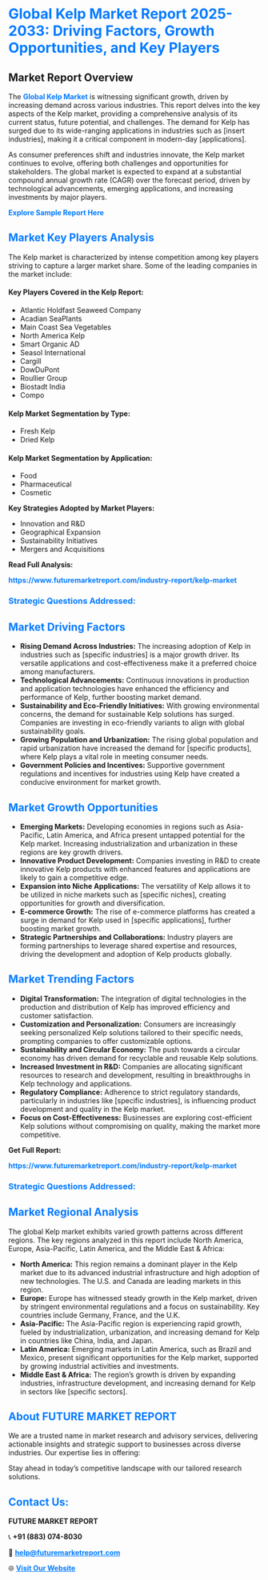 <h1 style="color: #007BFF;">Global Kelp Market Report 2025-2033: Driving Factors, Growth Opportunities, and Key Players</h1>

<section id="overview">
<h2>Market Report Overview</h2>
<p>The <a href="https://www.futuremarketreport.com/industry-report/kelp-market" style="color: #007BFF; text-decoration: none;"><strong>Global Kelp Market</strong></a> is witnessing significant growth, driven by increasing demand across various industries. This report delves into the key aspects of the Kelp market, providing a comprehensive analysis of its current status, future potential, and challenges. The demand for Kelp has surged due to its wide-ranging applications in industries such as [insert industries], making it a critical component in modern-day [applications].</p>
<p>As consumer preferences shift and industries innovate, the Kelp market continues to evolve, offering both challenges and opportunities for stakeholders. The global market is expected to expand at a substantial compound annual growth rate (CAGR) over the forecast period, driven by technological advancements, emerging applications, and increasing investments by major players.</p>
</section>

<section id="overview">
<p><a href="https://www.futuremarketreport.com/request-sample/reportId=46640" style="color: #007BFF; text-decoration: none;"><strong>Explore Sample Report Here</strong></a></p>
</section>

<section id="key-players">
<h2 style="color: #007BFF;">Market Key Players Analysis</h2>
<p>The Kelp market is characterized by intense competition among key players striving to capture a larger market share. Some of the leading companies in the market include:</p>
<h4>Key Players Covered in the Kelp Report:</h4>
<ul><li>Atlantic Holdfast Seaweed Company</li><li>Acadian SeaPlants</li><li>Main Coast Sea Vegetables</li><li>North America Kelp</li><li>Smart Organic AD</li><li>Seasol International</li><li>Cargill</li><li>DowDuPont</li><li>Roullier Group</li><li>Biostadt India</li><li>Compo</li></ul>
<h4>Kelp Market Segmentation by Type:</h4>
<ul><li>Fresh Kelp</li><li>Dried Kelp</li></ul>

<h4>Kelp Market Segmentation by Application:</h4>
<ul><li>Food</li><li>Pharmaceutical</li><li>Cosmetic</li></ul>
<p><strong>Key Strategies Adopted by Market Players:</strong></p>
<ul>
<li>Innovation and R&D</li>
<li>Geographical Expansion</li>
<li>Sustainability Initiatives</li>
<li>Mergers and Acquisitions</li>
</ul>
</section>

<section>
<p><strong>Read Full Analysis: </strong></p><a href="https://www.futuremarketreport.com/industry-report/kelp-market" style="color: #007BFF; text-decoration: none;"><strong>https://www.futuremarketreport.com/industry-report/kelp-market</strong></a>
<h3 style="color: #007BFF;">Strategic Questions Addressed:</h3>
</section>

<section id="driving-factors">
<h2 style="color: #007BFF;">Market Driving Factors</h2>
<ul>
<li><strong>Rising Demand Across Industries:</strong> The increasing adoption of Kelp in industries such as [specific industries] is a major growth driver. Its versatile applications and cost-effectiveness make it a preferred choice among manufacturers.</li>
<li><strong>Technological Advancements:</strong> Continuous innovations in production and application technologies have enhanced the efficiency and performance of Kelp, further boosting market demand.</li>
<li><strong>Sustainability and Eco-Friendly Initiatives:</strong> With growing environmental concerns, the demand for sustainable Kelp solutions has surged. Companies are investing in eco-friendly variants to align with global sustainability goals.</li>
<li><strong>Growing Population and Urbanization:</strong> The rising global population and rapid urbanization have increased the demand for [specific products], where Kelp plays a vital role in meeting consumer needs.</li>
<li><strong>Government Policies and Incentives:</strong> Supportive government regulations and incentives for industries using Kelp have created a conducive environment for market growth.</li>
</ul>
</section>

<section id="growth-opportunities">
<h2 style="color: #007BFF;">Market Growth Opportunities</h2>
<ul>
<li><strong>Emerging Markets:</strong> Developing economies in regions such as Asia-Pacific, Latin America, and Africa present untapped potential for the Kelp market. Increasing industrialization and urbanization in these regions are key growth drivers.</li>
<li><strong>Innovative Product Development:</strong> Companies investing in R&D to create innovative Kelp products with enhanced features and applications are likely to gain a competitive edge.</li>
<li><strong>Expansion into Niche Applications:</strong> The versatility of Kelp allows it to be utilized in niche markets such as [specific niches], creating opportunities for growth and diversification.</li>
<li><strong>E-commerce Growth:</strong> The rise of e-commerce platforms has created a surge in demand for Kelp used in [specific applications], further boosting market growth.</li>
<li><strong>Strategic Partnerships and Collaborations:</strong> Industry players are forming partnerships to leverage shared expertise and resources, driving the development and adoption of Kelp products globally.</li>
</ul>
</section>

<section id="trending-factors">
<h2 style="color: #007BFF;">Market Trending Factors</h2>
<ul>
<li><strong>Digital Transformation:</strong> The integration of digital technologies in the production and distribution of Kelp has improved efficiency and customer satisfaction.</li>
<li><strong>Customization and Personalization:</strong> Consumers are increasingly seeking personalized Kelp solutions tailored to their specific needs, prompting companies to offer customizable options.</li>
<li><strong>Sustainability and Circular Economy:</strong> The push towards a circular economy has driven demand for recyclable and reusable Kelp solutions.</li>
<li><strong>Increased Investment in R&D:</strong> Companies are allocating significant resources to research and development, resulting in breakthroughs in Kelp technology and applications.</li>
<li><strong>Regulatory Compliance:</strong> Adherence to strict regulatory standards, particularly in industries like [specific industries], is influencing product development and quality in the Kelp market.</li>
<li><strong>Focus on Cost-Effectiveness:</strong> Businesses are exploring cost-efficient Kelp solutions without compromising on quality, making the market more competitive.</li>
</ul>
</section>

<section>
<p><strong>Get Full Report: </strong></p><a href="https://www.futuremarketreport.com/industry-report/kelp-market" style="color: #007BFF; text-decoration: none;"><strong>https://www.futuremarketreport.com/industry-report/kelp-market</strong></a>
<h3 style="color: #007BFF;">Strategic Questions Addressed:</h3>
</section>


<section id="regional-analysis">
<h2 style="color: #007BFF;">Market Regional Analysis</h2>
<p>The global Kelp market exhibits varied growth patterns across different regions. The key regions analyzed in this report include North America, Europe, Asia-Pacific, Latin America, and the Middle East & Africa:</p>
<ul>
<li><strong>North America:</strong> This region remains a dominant player in the Kelp market due to its advanced industrial infrastructure and high adoption of new technologies. The U.S. and Canada are leading markets in this region.</li>
<li><strong>Europe:</strong> Europe has witnessed steady growth in the Kelp market, driven by stringent environmental regulations and a focus on sustainability. Key countries include Germany, France, and the U.K.</li>
<li><strong>Asia-Pacific:</strong> The Asia-Pacific region is experiencing rapid growth, fueled by industrialization, urbanization, and increasing demand for Kelp in countries like China, India, and Japan.</li>
<li><strong>Latin America:</strong> Emerging markets in Latin America, such as Brazil and Mexico, present significant opportunities for the Kelp market, supported by growing industrial activities and investments.</li>
<li><strong>Middle East & Africa:</strong> The region’s growth is driven by expanding industries, infrastructure development, and increasing demand for Kelp in sectors like [specific sectors].</li>
</ul>
</section>

<footer>
<h2 style="color: #007BFF;">About FUTURE MARKET REPORT</h2>
<p>We are a trusted name in market research and advisory services, delivering actionable insights and strategic support to businesses across diverse industries. Our expertise lies in offering:</p>

<p>Stay ahead in today’s competitive landscape with our tailored research solutions.</p>

<h2 style="color: #007BFF;">Contact Us:</h2>
<p><strong>FUTURE MARKET REPORT</strong></p>
<p>📞 <strong>+91 (883) 074-8030</strong></p>
<p>📧 <strong><a href="mailto:help@futuremarketreport.com" style="color: #007BFF;">help@futuremarketreport.com</a></strong></p>
<p>🌐 <strong><a href="https://www.futuremarketreport.com/" style="color: #007BFF;">Visit Our Website</a></strong></p>
</footer>